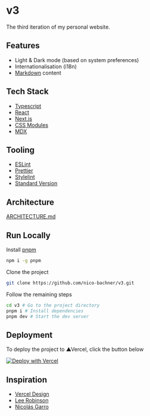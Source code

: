 # v3

The third iteration of my personal website.

## Features

-   Light & Dark mode (based on system preferences)
-   Internationalisation (i18n)
-   [Markdown](https://daringfireball.net/projects/markdown/) content

## Tech Stack

-   [Typescript](https://www.typescriptlang.org)
-   [React](https://reactjs.org)
-   [Next.js](https://nextjs.org)
-   [CSS Modules](https://github.com/css-modules/css-modules)
-   [MDX](https://mdxjs.com)

## Tooling

-   [ESLint](https://eslint.org)
-   [Prettier](https://prettier.io)
-   [Stylelint](https://stylelint.io)
-   [Standard Version](https://github.com/conventional-changelog/standard-version)

## Architecture

[ARCHITECTURE.md](ARCHITECTURE.md)

## Run Locally

Install [pnpm](https://pnpm.io)

```sh
npm i -g pnpm
```

Clone the project

```sh
git clone https://github.com/nico-bachner/v3.git
```

Follow the remaining steps

```sh
cd v3 # Go to the project directory
pnpm i # Install dependencies
pnpm dev # Start the dev server
```

## Deployment

To deploy the project to ▲Vercel, click the button below

[![Deploy with Vercel](https://vercel.com/button)](https://vercel.com/new/git/external?repository-url=https%3A%2F%2Fgithub.com%2Fnico-bachner%2Fv3)

## Inspiration

-   [Vercel Design](https://vercel.com/design)
-   [Lee Robinson](https://leerob.io)
-   [Nicolás Garro](https://evilrabb.it)
